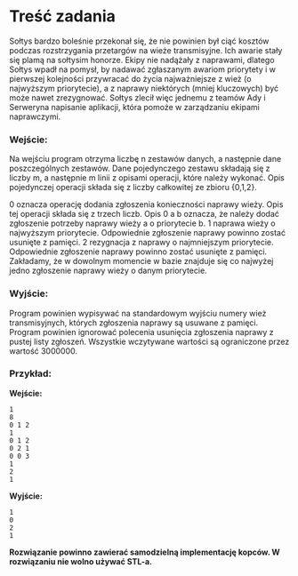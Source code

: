 # Treść zadania
Sołtys bardzo boleśnie przekonał się, że nie powinien był ciąć kosztów podczas rozstrzygania przetargów na wieże transmisyjne. Ich awarie stały się plamą na sołtysim honorze. Ekipy nie nadążały z naprawami, dlatego Sołtys wpadł na pomysł, by nadawać zgłaszanym awariom priorytety i w pierwszej kolejności przywracać do życia najważniejsze z wież (o najwyższym priorytecie), a z naprawy niektórych (mniej kluczowych) być może nawet zrezygnować. Sołtys zlecił więc jednemu z teamów Ady i Serweryna napisanie aplikacji, która pomoże w zarządzaniu ekipami naprawczymi.

### Wejście:
Na wejściu program otrzyma liczbę n zestawów danych, a następnie dane poszczególnych zestawów. Dane pojedynczego zestawu składają się z liczby m, a następnie m linii z opisami operacji, które należy wykonać. Opis pojedynczej operacji składa się z liczby całkowitej ze zbioru {0,1,2}.

0 oznacza operację dodania zgłoszenia konieczności naprawy wieży. Opis tej operacji składa się z trzech liczb. Opis 0 a b oznacza, że należy dodać zgłoszenie potrzeby naprawy wieży a o priorytecie b.
1 naprawa wieży o najwyższym priorytecie. Odpowiednie zgłoszenie naprawy powinno zostać usunięte z pamięci.
2 rezygnacja z naprawy o najmniejszym priorytecie. Odpowiednie zgłoszenie naprawy powinno zostać usunięte z pamięci.
Zakładamy, że w dowolnym momencie w bazie znajduje się co najwyżej jedno zgłoszenie naprawy wieży o danym priorytecie.
### Wyjście:
Program powinien wypisywać na standardowym wyjściu numery wież transmisyjnych, których zgłoszenia naprawy są usuwane z pamięci. Program powinien ignorować polecenia usunięcia zgłoszenia naprawy z pustej listy zgłoszeń. Wszystkie wczytywane wartości są ograniczone przez wartość 3000000.

### Przykład:
**Wejście:**
```
1
8
0 1 2
1
0 1 2
0 2 1
0 0 3
1
2
1
```
**Wyjście:**
```
1
0
2
1
```
**Rozwiązanie powinno zawierać samodzielną implementację kopców. W rozwiązaniu nie wolno używać STL-a.**